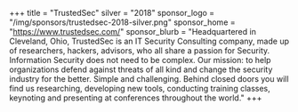 +++
title = "TrustedSec"
silver = "2018"
sponsor_logo = "/img/sponsors/trustedsec-2018-silver.png"
sponsor_home = "https://www.trustedsec.com/"
sponsor_blurb = "Headquartered in Cleveland, Ohio, TrustedSec is an IT Security Consulting company, made up of researchers, hackers, advisors, who all share a passion for Security. Information Security does not need to be complex. Our mission: to help organizations defend against threats of all kind and change the security industry for the better. Simple and challenging. Behind closed doors you will find us researching, developing new tools, conducting training classes, keynoting and presenting at conferences throughout the world."
+++
